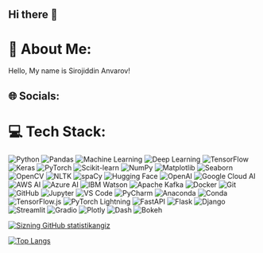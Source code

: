 ## Hi there 👋

<!--
**theanvarow/theanvarow** is a ✨ _special_ ✨ repository because its `README.md` (this file) appears on your GitHub profile.

Here are some ideas to get you started:

- 🔭 I’m currently working on ...
- 🌱 I’m currently learning ...
- 👯 I’m looking to collaborate on ...
- 🤔 I’m looking for help with ...
- 💬 Ask me about ...
- 📫 How to reach me: ...
- 😄 Pronouns: ...
- ⚡ Fun fact: ...
-->
# 💫 About Me:
Hello, My name is Sirojiddin Anvarov!

## 🌐 Socials:


# 💻 Tech Stack:

![Python](https://img.shields.io/badge/Python-3776AB?style=for-the-badge&logo=python&logoColor=white)
![Pandas](https://img.shields.io/badge/Pandas-150458?style=for-the-badge&logo=pandas&logoColor=white)
![Machine Learning](https://img.shields.io/badge/Machine%20Learning-FF6F00?style=for-the-badge&logo=python&logoColor=white)
![Deep Learning](https://img.shields.io/badge/Deep%20Learning-FF6F00?style=for-the-badge&logo=python&logoColor=white)
![TensorFlow](https://img.shields.io/badge/TensorFlow-FF6F00?style=for-the-badge&logo=tensorflow&logoColor=white)
![Keras](https://img.shields.io/badge/Keras-D00000?style=for-the-badge&logo=keras&logoColor=white)
![PyTorch](https://img.shields.io/badge/PyTorch-EE4C2C?style=for-the-badge&logo=pytorch&logoColor=white)
![Scikit-learn](https://img.shields.io/badge/Scikit--learn-F7931E?style=for-the-badge&logo=scikit-learn&logoColor=white)
![NumPy](https://img.shields.io/badge/NumPy-013243?style=for-the-badge&logo=numpy&logoColor=white)
![Matplotlib](https://img.shields.io/badge/Matplotlib-003B57?style=for-the-badge&logo=matplotlib&logoColor=white)
![Seaborn](https://img.shields.io/badge/Seaborn-9E2A2B?style=for-the-badge&logo=seaborn&logoColor=white)
![OpenCV](https://img.shields.io/badge/OpenCV-5C3EE8?style=for-the-badge&logo=opencv&logoColor=white)
![NLTK](https://img.shields.io/badge/NLTK-4C4C4C?style=for-the-badge&logo=python&logoColor=white)
![spaCy](https://img.shields.io/badge/spaCy-2A2A2A?style=for-the-badge&logo=python&logoColor=white)
![Hugging Face](https://img.shields.io/badge/Hugging%20Face-FF6F00?style=for-the-badge&logo=python&logoColor=white)
![OpenAI](https://img.shields.io/badge/OpenAI-FF6F00?style=for-the-badge&logo=python&logoColor=white)
![Google Cloud AI](https://img.shields.io/badge/Google%20Cloud%20AI-4285F4?style=for-the-badge&logo=googlecloud&logoColor=white)
![AWS AI](https://img.shields.io/badge/AWS%20AI-FF9900?style=for-the-badge&logo=amazonaws&logoColor=white)
![Azure AI](https://img.shields.io/badge/Azure%20AI-0089D6?style=for-the-badge&logo=microsoftazure&logoColor=white)
![IBM Watson](https://img.shields.io/badge/IBM%20Watson-0066CC?style=for-the-badge&logo=ibm&logoColor=white)
![Apache Kafka](https://img.shields.io/badge/Apache%20Kafka-231F20?style=for-the-badge&logo=apachekafka&logoColor=white)
![Docker](https://img.shields.io/badge/Docker-2496ED?style=for-the-badge&logo=docker&logoColor=white)
![Git](https://img.shields.io/badge/Git-F05032?style=for-the-badge&logo=git&logoColor=white)
![GitHub](https://img.shields.io/badge/GitHub-181717?style=for-the-badge&logo=github&logoColor=white)
![Jupyter](https://img.shields.io/badge/Jupyter-F37626?style=for-the-badge&logo=jupyter&logoColor=white)
![VS Code](https://img.shields.io/badge/VS%20Code-007ACC?style=for-the-badge&logo=visualstudiocode&logoColor=white)
![PyCharm](https://img.shields.io/badge/PyCharm-000000?style=for-the-badge&logo=pycharm&logoColor=white)
![Anaconda](https://img.shields.io/badge/Anaconda-44A833?style=for-the-badge&logo=anaconda&logoColor=white)
![Conda](https://img.shields.io/badge/Conda-77B900?style=for-the-badge&logo=anaconda&logoColor=white)
![TensorFlow.js](https://img.shields.io/badge/TensorFlow.js-FF6F00?style=for-the-badge&logo=tensorflow&logoColor=white)
![PyTorch Lightning](https://img.shields.io/badge/PyTorch%20Lightning-EE4C2C?style=for-the-badge&logo=pytorch&logoColor=white)
![FastAPI](https://img.shields.io/badge/FastAPI-009688?style=for-the-badge&logo=fastapi&logoColor=white)
![Flask](https://img.shields.io/badge/Flask-000000?style=for-the-badge&logo=flask&logoColor=white)
![Django](https://img.shields.io/badge/Django-092E20?style=for-the-badge&logo=django&logoColor=white)
![Streamlit](https://img.shields.io/badge/Streamlit-FF4B4B?style=for-the-badge&logo=streamlit&logoColor=white)
![Gradio](https://img.shields.io/badge/Gradio-FF6F00?style=for-the-badge&logo=python&logoColor=white)
![Plotly](https://img.shields.io/badge/Plotly-3E8E41?style=for-the-badge&logo=plotly&logoColor=white)
![Dash](https://img.shields.io/badge/Dash-000000?style=for-the-badge&logo=plotly&logoColor=white)
![Bokeh](https://img.shields.io/badge/Bokeh-9E2A2B?style=for-the-badge&logo=python&logoColor=white)

[![Sizning GitHub statistikangiz](https://github-readme-stats.vercel.app/api?username=theanvarow&theme=github_dark&hide_border=false&include_all_commits=true&count_private=true)](https://github.com/theanvarow)

[![Top Langs](https://github-readme-stats.vercel.app/api/top-langs/?username=theanvarow&theme=github_dark&hide_border=false)](https://github.com/theanvarow)









